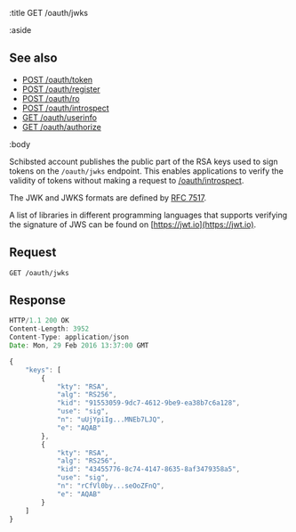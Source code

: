 :title GET /oauth/jwks

:aside

## See also

* [POST /oauth/token](/oauth/token/)
* [POST /oauth/register](/oauth/register/)
* [POST /oauth/ro](/oauth/ro/)
* [POST /oauth/introspect](/oauth/introspect/)
* [GET /oauth/userinfo](/oauth/userinfo/)
* [GET /oauth/authorize](/oauth/authorize/)

:body

Schibsted account publishes the public part of the RSA keys used to sign tokens on the
`/oauth/jwks` endpoint. This enables applications to verify the validity of
tokens without making a request to [/oauth/introspect](/oauth/introspect/).

The JWK and JWKS formats are defined by [RFC 7517](https://tools.ietf.org/html/rfc7517).

A list of libraries in different programming languages that supports verifying
the signature of JWS can be found on [https://jwt.io](https://jwt.io).

## Request

```
GET /oauth/jwks
```

## Response

```js
HTTP/1.1 200 OK
Content-Length: 3952
Content-Type: application/json
Date: Mon, 29 Feb 2016 13:37:00 GMT

{
    "keys": [
        {
            "kty": "RSA",
            "alg": "RS256",
            "kid": "91553059-9dc7-4612-9be9-ea38b7c6a128",
            "use": "sig",
            "n": "uUjYpiIg...MNEb7LJQ",
            "e": "AQAB"
        },
        {
            "kty": "RSA",
            "alg": "RS256",
            "kid": "43455776-8c74-4147-8635-8af3479358a5",
            "use": "sig",
            "n": "rCfVl0by...seOoZFnQ",
            "e": "AQAB"
        }
    ]
}
```
